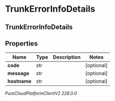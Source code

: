 # TrunkErrorInfoDetails

## TrunkErrorInfoDetails

## Properties

|Name | Type | Description | Notes|
|------------ | ------------- | ------------- | -------------|
| **code** | str |  | [optional] |
| **message** | str |  | [optional] |
| **hostname** | str |  | [optional] |



_PureCloudPlatformClientV2 228.0.0_
